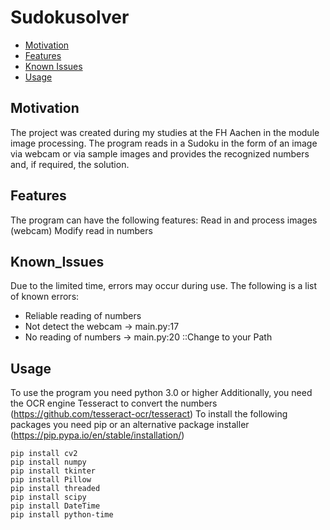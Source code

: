# Sudokusolver
* [Motivation](#motivation)
* [Features](#features)
* [Known Issues](#known_issues)
* [Usage](#usage)

## Motivation
The project was created during my studies at the FH Aachen in the module image processing.
The program reads in a Sudoku in the form of an image via webcam or via sample images and provides the recognized numbers and, if required, the solution.

## Features
The program can have the following features:
Read in and process images (webcam)
Modify read in numbers

## Known_Issues
Due to the limited time, errors may occur during use. The following is a list of known errors:
* Reliable reading of numbers
* Not detect the webcam -> main.py:17
* No reading of numbers -> main.py:20 ::Change to your Path

## Usage
To use the program you need python 3.0 or higher
Additionally, you need the OCR engine Tesseract to convert the numbers (https://github.com/tesseract-ocr/tesseract)
To install the following packages you need pip or an alternative package installer (https://pip.pypa.io/en/stable/installation/)
~~~~~~~~~~~~~{.cpp}
pip install cv2
pip install numpy
pip install tkinter
pip install Pillow
pip install threaded
pip install scipy
pip install DateTime
pip install python-time
~~~~~~~~~~~~~
